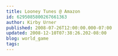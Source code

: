 ```yaml
---
title: Looney Tunes @ Amazon
id: 6295085800267661363
author: Kirby Urner
published: 2008-07-26T12:00:00.000-07:00
updated: 2008-12-10T07:38:26.202-08:00
blog: world_game
tags: 
---
```


